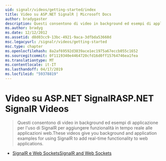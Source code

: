 ```yaml
---
uid: signalr/videos/getting-started/index
title: Video su ASP.NET SignalR | Microsoft Docs
author: bradygaster
description: Questi consentono di video in background ed esempi di applicazione per l'uso di SignalR per aggiungere funzionalità in tempo reale alle applicazioni web.
ms.author: bradyg
ms.date: 12/12/2012
ms.assetid: d8d03cc9-13bc-4921-9aca-3dfbda53660d
msc.legacyurl: /signalr/videos/getting-started
msc.type: chapter
ms.openlocfilehash: 8a2af69592d3839ace1ec1975a67eccb055c1652
ms.sourcegitcommit: 0f1119340e4464720cfd16d0ff15764746ea1fea
ms.translationtype: MT
ms.contentlocale: it-IT
ms.lasthandoff: 04/17/2019
ms.locfileid: "59378819"
---
```

# <a name="aspnet-signalr-videos"></a><span data-ttu-id="4ab4d-103">Video su ASP.NET SignalR</span><span class="sxs-lookup"><span data-stu-id="4ab4d-103">ASP.NET SignalR Videos</span></span>

> <span data-ttu-id="4ab4d-104">Questi consentono di video in background ed esempi di applicazione per l'uso di SignalR per aggiungere funzionalità in tempo reale alle applicazioni web.</span><span class="sxs-lookup"><span data-stu-id="4ab4d-104">These videos give you background and application examples for using SignalR to add real-time functionality to web applications.</span></span>


- [<span data-ttu-id="4ab4d-105">SignalR e Web Sockets</span><span class="sxs-lookup"><span data-stu-id="4ab4d-105">SignalR and Web Sockets</span></span>](signalr-and-web-sockets.md)
